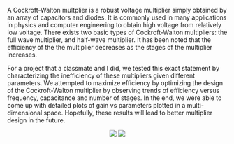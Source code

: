 A Cockroft-Walton multplier is a robust voltage multiplier simply obtained by an array of capacitors and diodes. It is  commonly used in many applications in physics and computer engineering to obtain high voltage from relatively low voltage. There exists two basic types of Cockroft-Walton multipliers: the full wave multiplier, and half-wave multiplier. It has been noted that the efficiency of the the multiplier decreases as the stages of the multiplier increases.

For a project that a classmate and I did, we tested this exact statement by characterizing the inefficiency of these multipliers given different parameters. We attempted to maximize efficiency by optimizing the design of the Cockroft-Walton multiplier by observing trends of efficiency versus frequency, capacitance and number of stages. In the end, we were able to come up with detailed plots of gain vs parameters plotted in a multi-dimensional space. Hopefully, these results will lead to better multiplier design in the future.

<center> <img src="require('assets/images/projects/voltage_multipliers/voltage_multipliers_1.jpg')" style="max-width: 400;" /> <img src="require('assets/images/projects/voltage_multipliers/voltage_multipliers_2.jpg')" style="max-width: 400;" /> </center>

